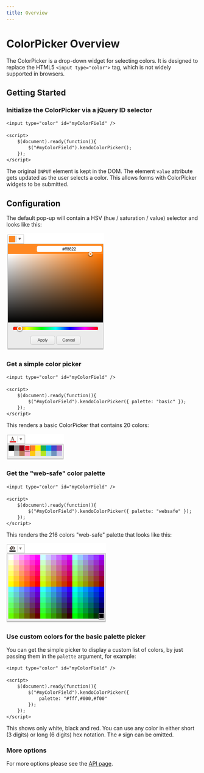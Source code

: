 ```yaml
---
title: Overview
---
```


# ColorPicker Overview

The ColorPicker is a drop-down widget for selecting colors.  It is
designed to replace the HTML5 `<input type="color">` tag, which is not
widely supported in browsers.

## Getting Started

### Initialize the ColorPicker via a jQuery ID selector
    
    <input type="color" id="myColorField" />
    
    <script>
        $(document).ready(function(){
            $("#myColorField").kendoColorPicker();
        });
    </script>

The original `INPUT` element is kept in the DOM. The element `value`
attribute gets updated as the user selects a color. This allows forms with ColorPicker widgets to be submitted.

## Configuration

The default pop-up will contain a HSV (hue /
saturation / value) selector and looks like this:

![HSV picker](/web/colorpicker/hsv-dropdown.png)

### Get a simple color picker
    
    <input type="color" id="myColorField" />
    
    <script>
        $(document).ready(function(){
            $("#myColorField").kendoColorPicker({ palette: "basic" });
        });
    </script>

This renders a basic ColorPicker that contains 20 colors:

![Simple picker with basic palette](/web/colorpicker/simple-basic.png)

### Get the "web-safe" color palette
    <input type="color" id="myColorField" />
    
    <script>
        $(document).ready(function(){
            $("#myColorField").kendoColorPicker({ palette: "websafe" });
        });
    </script>

This renders the 216 colors "web-safe" palette that looks
like this:

![Simple picker with web-safe palette](/web/colorpicker/simple-web.png)

### Use custom colors for the basic palette picker

You can get the simple picker to display a custom list of colors,
by just passing them in the `palette` argument, for example:
    
    <input type="color" id="myColorField" />
    
    <script>
        $(document).ready(function(){
            $("#myColorField").kendoColorPicker({
                palette: "#fff,#000,#f00"
            });
        });
    </script>

This shows only white, black and red.  You can use any color in either short (3 digits) or long (6
digits) hex notation.  The `#` sign can be omitted.

### More options

For more options please see the [API page](../../../api/web/color).
